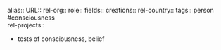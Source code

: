 alias::
URL::
rel-org::
role::
fields::
creations:: 
rel-country::
tags:: person #consciousness  
rel-projects::



- tests of consciousness, belief